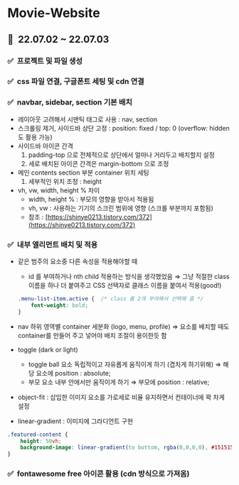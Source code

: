 # Movie-Website

## 📅  22.07.02 ~ 22.07.03

### ✅  프로젝트 및 파일 생성

### ✅  css 파일 연결, 구글폰트 세팅 및 cdn 연결

### ✅  navbar, sidebar, section 기본 배치

- 레이아웃 고려해서 시맨틱 태그로 사용 : nav, section
- 스크롤링 제거, 사이드바 상단 고정 : position: fixed / top: 0 (overflow: hidden 도 활용 가능)
- 사이드바 아이콘 간격
    1. padding-top 으로 전체적으로 상단에서 얼마나 거리두고 배치할지 설정
    2. 세로 배치된 아이콘 간격은 margin-bottom 으로 조정
- 메인 contents section 부분 container 위치 세팅
    1. 세부적인 위치 조정 : height
- vh, vw, width, height % 차이
    - width, height % : 부모의 영향을 받아서 적용됨
    - vh, vw : 사용하는 기기의 스크린 범위에 영향 (스크롤 부분까지 포함됨)
    - 참조 : [https://shinye0213.tistory.com/372](https://shinye0213.tistory.com/372)

###  ✅  내부 엘리먼트 배치 및 적용

- 같은 범주의 요소중 다른 속성을 적용해야할 때
    - id 를 부여하거나 nth child 적용하는 방식을 생각했었음 ⇒ 그냥 적절한 class 이름을 하나 더 붙여주고 CSS 선택자로 클래스 이름을 붙여서 적용(good!)
    
    ```css
    .menu-list-item.active {  /* class 를 2개 부여해서 선택해 줌 */
        font-weight: bold;
    }
    ```
    
- nav 하위 영역별 container 세분화 (logo, menu, profile) ⇒ 요소를 배치할 때도 container를 만들어 주고 넣어야 배치 조절이 용이한듯 함
- toggle (dark or light)
    - toggle ball 요소 독립적이고 자유롭게 움직이게 하기 (겹치게 하기위해) ⇒ 해당 요소에 position : absolute;
    - 부모 요소 내부 안에서만 움직이게 하기 ⇒ 부모에 position : relative;
- object-fit : 삽입한 이미지 요소를 가로세로 비율 유지하면서 컨테이너에 꽉 차게 설정
- linear-gradient : 이미지에 그라디언트 구현

```css
.featured-content {
    height: 50vh;
    background-image: linear-gradient(to bottom, rgba(0,0,0,0), #151515), url('./img/f-1.jpg');
}
```

### ✅  fontawesome  free 아이콘 활용 (cdn 방식으로 가져옴)